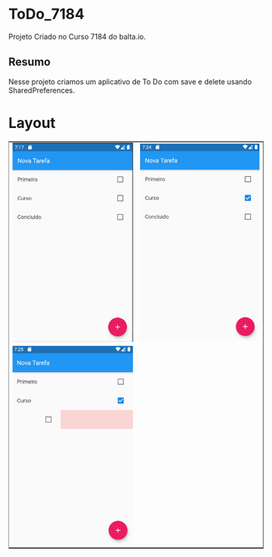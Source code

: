 # ToDo_7184

Projeto Criado no Curso 7184 do balta.io.

## Resumo

Nesse projeto criamos um aplicativo de To Do com save e delete usando SharedPreferences.

# Layout

<table border="1" cellspacing="0" rules="none">
  <tr>
    <td><img src="./.imgs_readme/app.png" alt="Tela app"/></td>
    <td><img src="./.imgs_readme/app_checked.png" alt="Tela do app com tile checado"/></td>
  </tr>
  <tr>
    <td><img src="./.imgs_readme/app_exclude.png" alt="Tela do app deslizando para remover"/></td>
  </tr>
</table>

